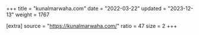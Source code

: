+++
title = "kunalmarwaha.com"
date = "2022-03-22"
updated = "2023-12-13"
weight = 1767

[extra]
source = "https://kunalmarwaha.com/"
ratio = 47
size = 2
+++
